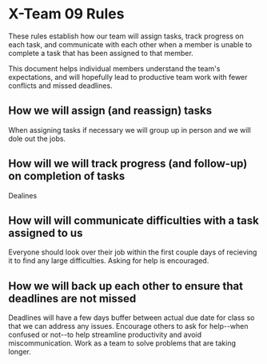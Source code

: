 # X-Team 09 Rules

These rules establish how our team will assign tasks,
track progress on each task, and communicate with each other 
when a member is unable to complete a task that has been assigned to that member.

This document helps individual members understand the team's expectations,
and will hopefully lead to productive team work with fewer conflicts
and missed deadlines.

## How we will assign (and reassign) tasks

When assigning tasks if necessary we will group up in person and we will dole out the jobs.

## How will we will track progress (and follow-up) on completion of tasks

Dealines

## How will will communicate difficulties with a task assigned to us

Everyone should look over their job within the first couple days of recieving it to find any large difficulties. Asking for help is encouraged.

## How we will back up each other to ensure that deadlines are not missed

Deadlines will have a few days buffer between actual due date for class so that we can address any issues.
Encourage others to ask for help--when confused or not--to help streamline productivity and avoid miscommunication. Work as a team to solve problems that are taking longer.





